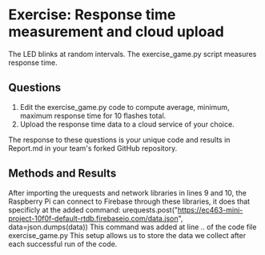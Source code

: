 # Exercise: Response time measurement and cloud upload

The LED blinks at random intervals.
The exercise_game.py script measures response time.

## Questions

1. Edit the exercise_game.py code to compute average, minimum, maximum response time for 10 flashes total.
2. Upload the response time data to a cloud service of your choice.

The response to these questions is your unique code and results in Report.md in your team's forked GitHub repository.

## Methods and Results

After importing the urequests and network libraries in lines 9 and 10, the Raspberry Pi can connect to Firebase through these
libraries, it does that specificly at the added command:
urequests.post("https://ec463-mini-project-10f0f-default-rtdb.firebaseio.com/data.json", data=json.dumps(data))
This command was added at line .. of the code file exercise_game.py
This setup allows us to store the data we collect after each successful run of the code.
